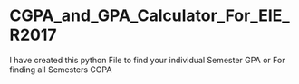 # CGPA_and_GPA_Calculator_For_EIE_R2017
I have created this python File to find your individual Semester GPA or For finding all Semesters CGPA
